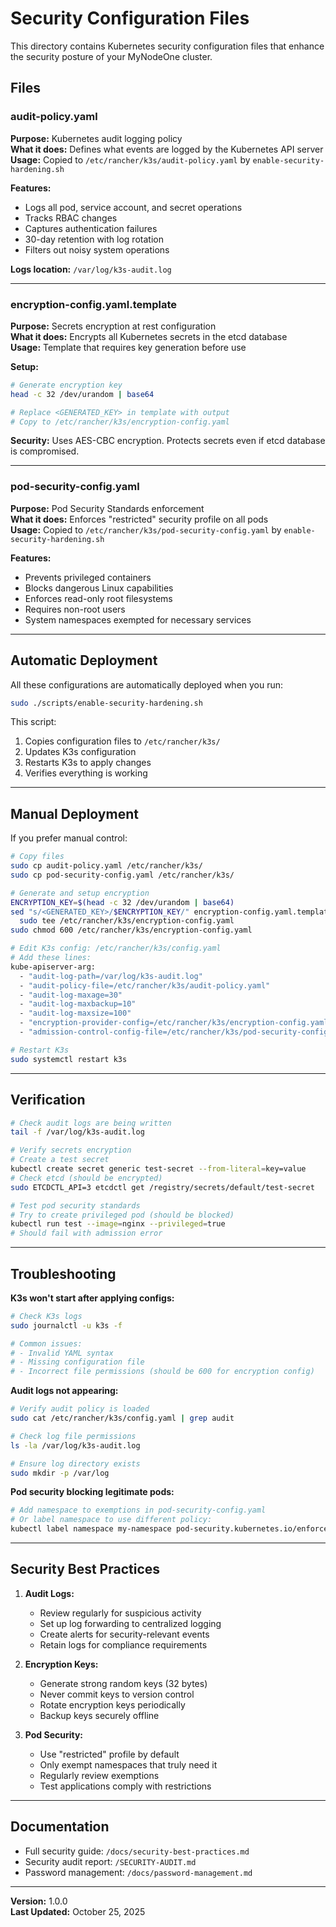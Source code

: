 # Security Configuration Files

This directory contains Kubernetes security configuration files that enhance the security posture of your MyNodeOne cluster.

## Files

### audit-policy.yaml
**Purpose:** Kubernetes audit logging policy  
**What it does:** Defines what events are logged by the Kubernetes API server  
**Usage:** Copied to `/etc/rancher/k3s/audit-policy.yaml` by `enable-security-hardening.sh`

**Features:**
- Logs all pod, service account, and secret operations
- Tracks RBAC changes
- Captures authentication failures
- 30-day retention with log rotation
- Filters out noisy system operations

**Logs location:** `/var/log/k3s-audit.log`

---

### encryption-config.yaml.template
**Purpose:** Secrets encryption at rest configuration  
**What it does:** Encrypts all Kubernetes secrets in the etcd database  
**Usage:** Template that requires key generation before use

**Setup:**
```bash
# Generate encryption key
head -c 32 /dev/urandom | base64

# Replace <GENERATED_KEY> in template with output
# Copy to /etc/rancher/k3s/encryption-config.yaml
```

**Security:** Uses AES-CBC encryption. Protects secrets even if etcd database is compromised.

---

### pod-security-config.yaml
**Purpose:** Pod Security Standards enforcement  
**What it does:** Enforces "restricted" security profile on all pods  
**Usage:** Copied to `/etc/rancher/k3s/pod-security-config.yaml` by `enable-security-hardening.sh`

**Features:**
- Prevents privileged containers
- Blocks dangerous Linux capabilities
- Enforces read-only root filesystems
- Requires non-root users
- System namespaces exempted for necessary services

---

## Automatic Deployment

All these configurations are automatically deployed when you run:

```bash
sudo ./scripts/enable-security-hardening.sh
```

This script:
1. Copies configuration files to `/etc/rancher/k3s/`
2. Updates K3s configuration
3. Restarts K3s to apply changes
4. Verifies everything is working

---

## Manual Deployment

If you prefer manual control:

```bash
# Copy files
sudo cp audit-policy.yaml /etc/rancher/k3s/
sudo cp pod-security-config.yaml /etc/rancher/k3s/

# Generate and setup encryption
ENCRYPTION_KEY=$(head -c 32 /dev/urandom | base64)
sed "s/<GENERATED_KEY>/$ENCRYPTION_KEY/" encryption-config.yaml.template | \
  sudo tee /etc/rancher/k3s/encryption-config.yaml
sudo chmod 600 /etc/rancher/k3s/encryption-config.yaml

# Edit K3s config: /etc/rancher/k3s/config.yaml
# Add these lines:
kube-apiserver-arg:
  - "audit-log-path=/var/log/k3s-audit.log"
  - "audit-policy-file=/etc/rancher/k3s/audit-policy.yaml"
  - "audit-log-maxage=30"
  - "audit-log-maxbackup=10"
  - "audit-log-maxsize=100"
  - "encryption-provider-config=/etc/rancher/k3s/encryption-config.yaml"
  - "admission-control-config-file=/etc/rancher/k3s/pod-security-config.yaml"

# Restart K3s
sudo systemctl restart k3s
```

---

## Verification

```bash
# Check audit logs are being written
tail -f /var/log/k3s-audit.log

# Verify secrets encryption
# Create a test secret
kubectl create secret generic test-secret --from-literal=key=value
# Check etcd (should be encrypted)
sudo ETCDCTL_API=3 etcdctl get /registry/secrets/default/test-secret

# Test pod security standards
# Try to create privileged pod (should be blocked)
kubectl run test --image=nginx --privileged=true
# Should fail with admission error
```

---

## Troubleshooting

**K3s won't start after applying configs:**
```bash
# Check K3s logs
sudo journalctl -u k3s -f

# Common issues:
# - Invalid YAML syntax
# - Missing configuration file
# - Incorrect file permissions (should be 600 for encryption config)
```

**Audit logs not appearing:**
```bash
# Verify audit policy is loaded
sudo cat /etc/rancher/k3s/config.yaml | grep audit

# Check log file permissions
ls -la /var/log/k3s-audit.log

# Ensure log directory exists
sudo mkdir -p /var/log
```

**Pod security blocking legitimate pods:**
```bash
# Add namespace to exemptions in pod-security-config.yaml
# Or label namespace to use different policy:
kubectl label namespace my-namespace pod-security.kubernetes.io/enforce=baseline
```

---

## Security Best Practices

1. **Audit Logs:**
   - Review regularly for suspicious activity
   - Set up log forwarding to centralized logging
   - Create alerts for security-relevant events
   - Retain logs for compliance requirements

2. **Encryption Keys:**
   - Generate strong random keys (32 bytes)
   - Never commit keys to version control
   - Rotate encryption keys periodically
   - Backup keys securely offline

3. **Pod Security:**
   - Use "restricted" profile by default
   - Only exempt namespaces that truly need it
   - Regularly review exemptions
   - Test applications comply with restrictions

---

## Documentation

- Full security guide: `/docs/security-best-practices.md`
- Security audit report: `/SECURITY-AUDIT.md`
- Password management: `/docs/password-management.md`

---

**Version:** 1.0.0  
**Last Updated:** October 25, 2025
